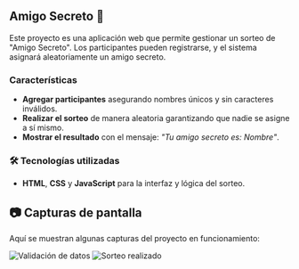 ## **Amigo Secreto** 🎁

Este proyecto es una aplicación web que permite gestionar un sorteo de "Amigo Secreto". Los participantes pueden registrarse, y el sistema asignará aleatoriamente un amigo secreto.

### **Características**

- **Agregar participantes** asegurando nombres únicos y sin caracteres inválidos.
- **Realizar el sorteo** de manera aleatoria garantizando que nadie se asigne a sí mismo.
- **Mostrar el resultado** con el mensaje: _"Tu amigo secreto es: Nombre"_.

### 🛠️ **Tecnologías utilizadas**

- **HTML**, **CSS** y **JavaScript** para la interfaz y lógica del sorteo.

## 📷 Capturas de pantalla

Aquí se muestran algunas capturas del proyecto en funcionamiento:

![Validación de datos](img/pantalla-principal.png)
![Sorteo realizado](img/sorteo-realizado.png)
